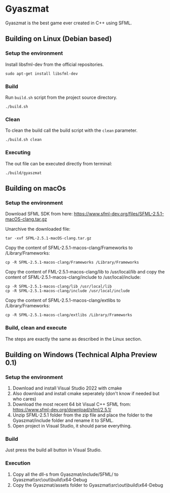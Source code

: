 # Gyaszmat
Gyaszmat is the best game ever created in C++ using SFML. 


## Building on Linux (Debian based)

### Setup the environment
Install libsfml-dev from the official repositories.

```
sudo apt-get install libsfml-dev
```
### Build
Run `build.sh` script from the project source directory.
```
./build.sh
```

### Clean
To clean the build call the build script with the `clean` parameter.
```
./build.sh clean
```

### Executing
The out file can be executed directly from terminal:
```
./build/gyaszmat
```

## Building on macOs

### Setup the environment

Download SFML SDK from here:
https://www.sfml-dev.org/files/SFML-2.5.1-macOS-clang.tar.gz

Unarchive the downloaded file:
```
tar -xvf SFML-2.5.1-macOS-clang.tar.gz
```

Copy the content of SFML-2.5.1-macos-clang/Frameworks to /Library/Frameworks:
```
cp -R SFML-2.5.1-macos-clang/Frameworks /Library/Frameworks
```

Copy the content of FML-2.5.1-macos-clang/lib to /usr/local/lib and copy the content of SFML-2.5.1-macos-clang/include to /usr/local/include:
```
cp -R SFML-2.5.1-macos-clang/lib /usr/local/lib
cp -R SFML-2.5.1-macos-clang/include /usr/local/include
```

Copy the content of SFML-2.5.1-macos-clang/extlibs to /Library/Frameworks:
```
cp -R SFML-2.5.1-macos-clang/extlibs /Library/Frameworks
```

### Build, clean and execute
The steps are exactly the same as described in the Linux section.

## Building on Windows (Technical Alpha Preview 0.1)

### Setup the environment
1. Download and install Visual Studio 2022 with cmake
2. Also download and install cmake seperately (don't know if needed but who cares)
3. Download the most recent 64 bit Visual C++ SFML from: https://www.sfml-dev.org/download/sfml/2.5.1/
4. Unzip SFML-2.5.1 folder from the zip file and place the folder to the Gyaszmat/include folder and rename it to SFML.
5. Open project in Visual Studio, it should parse everything.

### Build
Just press the build all button in Visual Studio.

### Execution
1. Copy all the dll-s from Gyaszmat/include/SFML/ to Gyaszmat\src\out\build\x64-Debug
2. Copy the Gyaszmat/assets folder to Gyaszmat\src\out\build\x64-Debug
